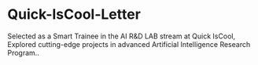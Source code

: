 # Quick-IsCool-Letter
Selected as a Smart Trainee in the AI R&amp;D LAB stream at Quick IsCool, Explored cutting-edge projects in advanced Artificial Intelligence Research Program..
